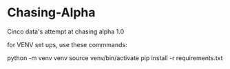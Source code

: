 # Chasing-Alpha
Cinco data's attempt at chasing alpha 1.0


for VENV set ups, use these commmands:

python -m venv venv
source venv/bin/activate
pip install -r requirements.txt